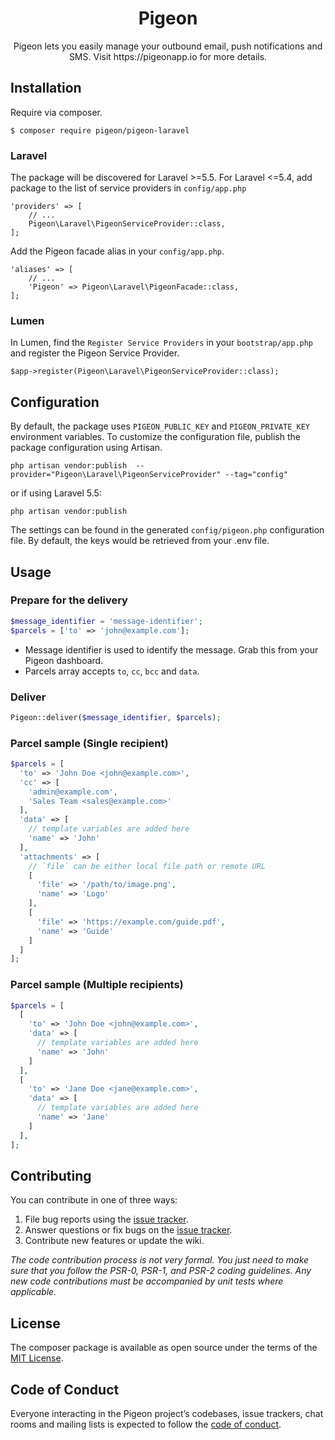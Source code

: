 <h1 align="center">Pigeon</h1>

<p align="center">Pigeon lets you easily manage your outbound email, push notifications and SMS. Visit https://pigeonapp.io for more details.</p>


## Installation

Require via composer.

```shell
$ composer require pigeon/pigeon-laravel
```

### Laravel
The package will be discovered for Laravel >=5.5. For Laravel <=5.4, add package to the list of service providers in `config/app.php`
```
'providers' => [
    // ...
    Pigeon\Laravel\PigeonServiceProvider::class,
];
```

Add the Pigeon facade alias in your `config/app.php`.
```
'aliases' => [
    // ...
    'Pigeon' => Pigeon\Laravel\PigeonFacade::class,
];
```

### Lumen
In Lumen, find the `Register Service Providers` in your `bootstrap/app.php` and register the Pigeon Service Provider.
```
$app->register(Pigeon\Laravel\PigeonServiceProvider::class);
```

## Configuration
By default, the package uses `PIGEON_PUBLIC_KEY` and `PIGEON_PRIVATE_KEY` environment variables. To customize the configuration file, publish the package configuration using Artisan.
```
php artisan vendor:publish  --provider="Pigeon\Laravel\PigeonServiceProvider" --tag="config"
```
or if using Laravel 5.5:

```
php artisan vendor:publish
```

The settings can be found in the generated `config/pigeon.php` configuration file. By default, the keys would be retrieved from your .env file.

## Usage

### Prepare for the delivery

```php
$message_identifier = 'message-identifier';
$parcels = ['to' => 'john@example.com'];
```

- Message identifier is used to identify the message. Grab this from your Pigeon dashboard.
- Parcels array accepts `to`, `cc`, `bcc` and `data`.

### Deliver

```php
Pigeon::deliver($message_identifier, $parcels);
```

### Parcel sample (Single recipient)

```php
$parcels = [
  'to' => 'John Doe <john@example.com>',
  'cc' => [
    'admin@example.com',
    'Sales Team <sales@example.com>'
  ],
  'data' => [
    // template variables are added here
    'name' => 'John'
  ],
  'attachments' => [
    // `file` can be either local file path or remote URL
    [
      'file' => '/path/to/image.png',
      'name' => 'Logo'
    ],
    [
      'file' => 'https://example.com/guide.pdf',
      'name' => 'Guide'
    ]
  ]
];
```

### Parcel sample (Multiple recipients)

```php
$parcels = [
  [
    'to' => 'John Doe <john@example.com>',
    'data' => [
      // template variables are added here
      'name' => 'John'
    ]
  ],
  [
    'to' => 'Jane Doe <jane@example.com>',
    'data' => [
      // template variables are added here
      'name' => 'Jane'
    ]
  ],
];
```

## Contributing

You can contribute in one of three ways:

1. File bug reports using the [issue tracker](https://github.com/pigeonapp/pigeon-laravel/issues).
2. Answer questions or fix bugs on the [issue tracker](https://github.com/pigeonapp/pigeon-laravel/issues).
3. Contribute new features or update the wiki.

_The code contribution process is not very formal. You just need to make sure that you follow the PSR-0, PSR-1, and PSR-2 coding guidelines. Any new code contributions must be accompanied by unit tests where applicable._

## License

The composer package is available as open source under the terms of the [MIT License](https://opensource.org/licenses/MIT).

## Code of Conduct

Everyone interacting in the Pigeon project’s codebases, issue trackers, chat rooms and mailing lists is expected to follow the [code of conduct](https://github.com/pigeonapp/pigeon-laravel/blob/master/CODE_OF_CONDUCT.md).
